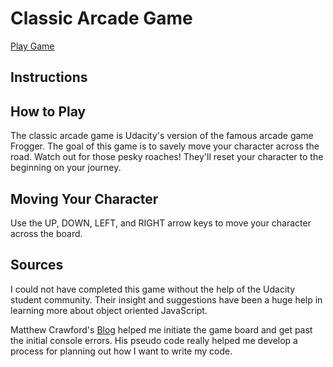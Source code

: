 Classic Arcade Game
===============================

[Play Game](https://htmlpreview.github.io/?https://github.com/breena17/arcade-game/blob/master/index.html) 

## Instructions

## How to Play
The classic arcade game is Udacity's version of the famous arcade game Frogger. The goal of this game is to savely move your character across the road. Watch out for those pesky roaches! They'll reset your character to the beginning on your journey.

## Moving Your Character
Use the UP, DOWN, LEFT, and RIGHT arrow keys to move your character across the board.

## Sources
I could not have completed this game without the help of the Udacity student community. Their insight and suggestions have been a huge help in learning more about object oriented JavaScript. 

Matthew Crawford's [Blog](https://matthewcranford.com/blog/) helped me initiate the game board and get past the initial console errors. His pseudo code really helped me develop a process for planning out how I want to write my code.
